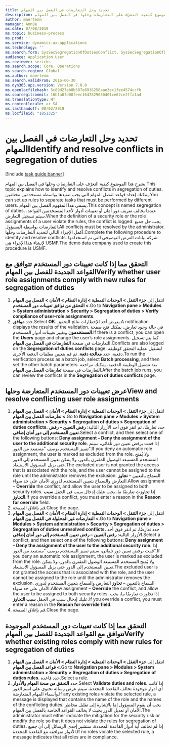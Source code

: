 ```yaml
---
title: تحديد وحل التعارضات في الفصل بين المهام
description: يشرح هذا الموضوع كيفية التعرّف على التعارضات وحلها في الفصل بين المهام.
author: maertenm
manager: AnnBe
ms.date: 07/08/2019
ms.topic: business-process
ms.prod: ''
ms.service: dynamics-ax-applications
ms.technology: ''
ms.search.form: SysSecSegregationOfDutiesConflict, SysSecSegregationOfDutiesRule
audience: Application User
ms.reviewer: sericks
ms.search.scope: Core, Operations
ms.search.region: Global
ms.author: maertenm
ms.search.validFrom: 2016-06-30
ms.dyn365.ops.version: Version 7.0.0
ms.openlocfilehash: 5c89d27eb8b587e8936258aae3ec1fee4574ccfb
ms.sourcegitcommit: 16bfa0fd08feec1647829630401ce62ce2ffa1a4
ms.translationtype: HT
ms.contentlocale: ar-SA
ms.lasthandoff: 08/02/2019
ms.locfileid: "1851325"
---
```

# <a name="identify-and-resolve-conflicts-in-segregation-of-duties"></a><span data-ttu-id="37170-103">تحديد وحل التعارضات في الفصل بين المهام</span><span class="sxs-lookup"><span data-stu-id="37170-103">Identify and resolve conflicts in segregation of duties</span></span>

[!include [task guide banner](../../includes/task-guide-banner.md)]

<span data-ttu-id="37170-104">يشرح هذا الموضوع كيفية التعرّف على التعارضات وحلها في الفصل بين المهام.</span><span class="sxs-lookup"><span data-stu-id="37170-104">This topic explains how to identify and resolve conflicts in segregation of duties.</span></span> <span data-ttu-id="37170-105">يمكنك إعداد قواعد لفصل المهام التي يجب تنفيذها بواسطة مستخدمين مختلفين.</span><span class="sxs-lookup"><span data-stu-id="37170-105">You can set up rules to separate tasks that must be performed by different users.</span></span> <span data-ttu-id="37170-106">يسمى هذا المفهوم الفصل بين المهام.</span><span class="sxs-lookup"><span data-stu-id="37170-106">This concept is named segregation of duties.</span></span> <span data-ttu-id="37170-107">عندما يخالف تعريف دور أمان أو تعيينات أدوار لأحد المستخدمين القواعد، سيتم تسجيل التعارض.</span><span class="sxs-lookup"><span data-stu-id="37170-107">When the definition of a security role or the role assignments of a user violate the rules, the conflict is logged.</span></span> <span data-ttu-id="37170-108">يجب حل جميع التعارضات بواسطة المسؤول.</span><span class="sxs-lookup"><span data-stu-id="37170-108">All conflicts must be resolved by the administrator.</span></span> <span data-ttu-id="37170-109">أكمل الإجراء التالي لتحديد التعارضات وحلها.</span><span class="sxs-lookup"><span data-stu-id="37170-109">Complete the following procedure to identify and resolve conflicts.</span></span> <span data-ttu-id="37170-110">شركة بيانات العرض التوضيحي التي تم استخدامها لإنشاء هذا الإجراء هي USMF.</span><span class="sxs-lookup"><span data-stu-id="37170-110">The demo data company used to create this procedure is USMF.</span></span>


## <a name="verify-whether-user-role-assignments-comply-with-new-rules-for-segregation-of-duties"></a><span data-ttu-id="37170-111">التحقق مما إذا كانت تعيينات دور المستخدم تتوافق مع القواعد الجديدة للفصل بين المهام</span><span class="sxs-lookup"><span data-stu-id="37170-111">Verify whether user role assignments comply with new rules for segregation of duties</span></span>
1. <span data-ttu-id="37170-112">انتقل إلى **جزء التنقل > الوحدات النمطية > إدارة النظام > الأمان > الفصل بين المهام > التحقق من توافق تعيينات دور المستخدم**.</span><span class="sxs-lookup"><span data-stu-id="37170-112">Go to **Navigation pane > Modules > System administration > Security > Segregation of duties > Verify compliance of user-role assignments**.</span></span>
2. <span data-ttu-id="37170-113">حدد **موافق**.</span><span class="sxs-lookup"><span data-stu-id="37170-113">Select **OK**.</span></span> <span data-ttu-id="37170-114">يعرض أحد الإخطارات نتائج التحقق.</span><span class="sxs-lookup"><span data-stu-id="37170-114">A notification displays the results of the validation.</span></span> <span data-ttu-id="37170-115">في حالة وجود تعارض، يمكنك فتح صفحة **المستخدمون** وتغيير تعيينات أدوار المستخدم.</span><span class="sxs-lookup"><span data-stu-id="37170-115">If there is a conflict, you can open the **Users** page and change the user’s role assignments.</span></span> <span data-ttu-id="37170-116">كما يتم تسجيل التعارضات في صفحة **التعارضات في الفصل بين المهام**.</span><span class="sxs-lookup"><span data-stu-id="37170-116">Conflicts are also logged on the **Segregation of duties conflicts** page.</span></span> <span data-ttu-id="37170-117">لتشغيل عملية التحقق كوظيفة دفعية، حدد **معالجة دفعة**، ثم قم بتعيين معلمات الدفعة الأخرى.</span><span class="sxs-lookup"><span data-stu-id="37170-117">To run the verification process as a batch job, select **Batch processing**, and then set the other batch parameters.</span></span> <span data-ttu-id="37170-118">بعد تشغيل الوظيفة الدفعية، يمكنك مراجعة التعارضات في صفحة **تعارضات الفصل بين المهام**.</span><span class="sxs-lookup"><span data-stu-id="37170-118">After the batch job runs, you can review the conflicts in the **Segregation of duties conflicts** page.</span></span>  

## <a name="view-and-resolve-conflicting-user-role-assignments"></a><span data-ttu-id="37170-119">عرض تعيينات دور المستخدم المتعارضة وحلها</span><span class="sxs-lookup"><span data-stu-id="37170-119">View and resolve conflicting user role assignments</span></span>
1. <span data-ttu-id="37170-120">انتقل إلى **جزء التنقل > الوحدات النمطية > إدارة النظام > الأمان > الفصل بين المهام > تعارضات الفصل بين المهام‬**.</span><span class="sxs-lookup"><span data-stu-id="37170-120">Go to **Navigation pane > Modules > System administration > Security > Segregation of duties > Segregation of duties conflicts.**</span></span> <span data-ttu-id="37170-121">حدد تعارضًا، ثم انقر فوق أحد الأزرار التالية: **رفض التعيين – رفض تعيين المستخدم إلى دور أمان إضافي**.</span><span class="sxs-lookup"><span data-stu-id="37170-121">Select a conflict, and then select one of the following buttons: **Deny assignment – Deny the assignment of the user to the additional security role**.</span></span> <span data-ttu-id="37170-122">إذا قمت برفض تعيين دور تلقائي، سيتم تمييز المستخدم بوصف "مستبعد من الدور".</span><span class="sxs-lookup"><span data-stu-id="37170-122">If you deny an automatic role assignment, the user is marked as excluded from the role.</span></span> <span data-ttu-id="37170-123">ولا يُمنح المستخدم المستبعد الوصول المقترن بالدور، ولا يمكن تعيين المستخدم إلى الدور حتى يزيل المسؤول الاستبعاد.</span><span class="sxs-lookup"><span data-stu-id="37170-123">The excluded user is not granted the access that is associated with the role, and the user cannot be assigned to the role until the administrator removes the exclusion.</span></span> <span data-ttu-id="37170-124">السماح بالتعيين‬ – **تجاوز** التعارض والسماح بتعيين المستخدم لدوري الأمان على حد سواء.</span><span class="sxs-lookup"><span data-stu-id="37170-124">Allow assignment – **Override** the conflict, and allow the user to be assigned to both security roles.</span></span> <span data-ttu-id="37170-125">إذا تجاوزتَ تعارضًا ما، يجب عليك إدخال سبب في الحقل **سبب التجاوز**.</span><span class="sxs-lookup"><span data-stu-id="37170-125">If you override a conflict, you must enter a reason in the **Reason for override** field.</span></span>  
2. <span data-ttu-id="37170-126">قم بإغلاق الصفحة.</span><span class="sxs-lookup"><span data-stu-id="37170-126">Close the page.</span></span>
3. <span data-ttu-id="37170-127">انتقل إلى **جزء التنقل > الوحدات النمطية > إدارة النظام > الأمان > الفصل بين المهام > التعارضات غير المحلولة في الفصل بين المهام‬**.</span><span class="sxs-lookup"><span data-stu-id="37170-127">Go to **Navigation pane > Modules > System administration > Security > Segregation of duties > Segregation of duties unresolved conflicts.**</span></span> <span data-ttu-id="37170-128">حدد تعارضًا، ثم انقر فوق أحد الأزرار التالية: **رفض التعيين – رفض تعيين المستخدم إلى دور أمان إضافي**.</span><span class="sxs-lookup"><span data-stu-id="37170-128">Select a conflict, and then select one of the following buttons: **Deny assignment – Deny the assignment of the user to the additional security role**.</span></span> <span data-ttu-id="37170-129">إذا قمت برفض تعيين دور تلقائي، سيتم تمييز المستخدم بوصف "مستبعد من الدور".</span><span class="sxs-lookup"><span data-stu-id="37170-129">If you deny an automatic role assignment, the user is marked as excluded from the role.</span></span> <span data-ttu-id="37170-130">ولا يُمنح المستخدم المستبعد الوصول المقترن بالدور، ولا يمكن تعيين المستخدم إلى الدور حتى يزيل المسؤول الاستبعاد.</span><span class="sxs-lookup"><span data-stu-id="37170-130">The excluded user is not granted the access that is associated with the role, and the user cannot be assigned to the role until the administrator removes the exclusion.</span></span> <span data-ttu-id="37170-131">السماح بالتعيين‬ – **تجاوز** التعارض والسماح بتعيين المستخدم لدوري الأمان على حد سواء.</span><span class="sxs-lookup"><span data-stu-id="37170-131">Allow assignment – **Override** the conflict, and allow the user to be assigned to both security roles.</span></span> <span data-ttu-id="37170-132">إذا تجاوزتَ تعارضًا ما، يجب عليك إدخال سبب في الحقل **سبب التجاوز**.</span><span class="sxs-lookup"><span data-stu-id="37170-132">If you override a conflict, you must enter a reason in the **Reason for override field**.</span></span>    
4. <span data-ttu-id="37170-133">قم بإغلاق الصفحة.</span><span class="sxs-lookup"><span data-stu-id="37170-133">Close the page.</span></span>

## <a name="verify-whether-existing-roles-comply-with-new-rules-for-segregation-of-duties"></a><span data-ttu-id="37170-134">التحقق مما إذا كانت تعيينات دور المستخدم الموجودة تتوافق مع القواعد الجديدة للفصل بين المهام</span><span class="sxs-lookup"><span data-stu-id="37170-134">Verify whether existing roles comply with new rules for segregation of duties</span></span>
1. <span data-ttu-id="37170-135">انتقل إلى **جزء التنقل > الوحدات النمطية > إدارة النظام > الأمان > الفصل بين المهام > قواعد الفصل بين المهام‬**.</span><span class="sxs-lookup"><span data-stu-id="37170-135">Go to **Navigation pane > Modules > System administration > Security > Segregation of duties > Segregation of duties rules**.</span></span> <span data-ttu-id="37170-136">حدد قاعدة.</span><span class="sxs-lookup"><span data-stu-id="37170-136">Select a rule.</span></span>  
2. <span data-ttu-id="37170-137">حدد **التحقق من صحة المهام والأدوار**.</span><span class="sxs-lookup"><span data-stu-id="37170-137">Select **Validate duties and roles**.</span></span> <span data-ttu-id="37170-138">إذا كانت أي أدوار موجودة تخالف القاعدة المحددة، سيتم عرض رسالة تحتوي على اسم الدور وأسماء المهام المتعارضة.</span><span class="sxs-lookup"><span data-stu-id="37170-138">If any existing roles violate the selected rule, a message is displayed that contains the name of the role and the names of the conflicting duties.</span></span> <span data-ttu-id="37170-139">يجب أن يقوم المسؤول إما بالإشارة إلى تقليل مخاطر الأمان أو تعديل الدور بحيث لا يخالف القواعد الخاصة بالفصل بين المهام.</span><span class="sxs-lookup"><span data-stu-id="37170-139">The administrator must either indicate the mitigation for the security risk or modify the role so that it does not violate the rules for segregation of duties.</span></span> <span data-ttu-id="37170-140">إذا لم تخالف أية أدوار القاعدة المحددة، ستشير إحدى الرسائل إلى أن جميع الأدوار متوافقة مع القاعدة المحددة.</span><span class="sxs-lookup"><span data-stu-id="37170-140">If no roles violate the selected rule, a message indicates that all roles are in compliance.</span></span>  

